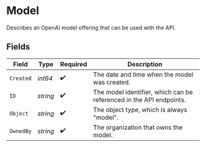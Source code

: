 # Model

Describes an OpenAI model offering that can be used with the API.


## Fields

| Field                                                               | Type                                                                | Required                                                            | Description                                                         |
| ------------------------------------------------------------------- | ------------------------------------------------------------------- | ------------------------------------------------------------------- | ------------------------------------------------------------------- |
| `Created`                                                           | *int64*                                                             | :heavy_check_mark:                                                  | The date and time when the model was created.                       |
| `ID`                                                                | *string*                                                            | :heavy_check_mark:                                                  | The model identifier, which can be referenced in the API endpoints. |
| `Object`                                                            | *string*                                                            | :heavy_check_mark:                                                  | The object type, which is always "model".                           |
| `OwnedBy`                                                           | *string*                                                            | :heavy_check_mark:                                                  | The organization that owns the model.                               |